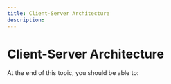 ```yaml
---
title: Client-Server Architecture
description: 
---
```

# Client-Server Architecture

At the end of this topic, you should be able to:


